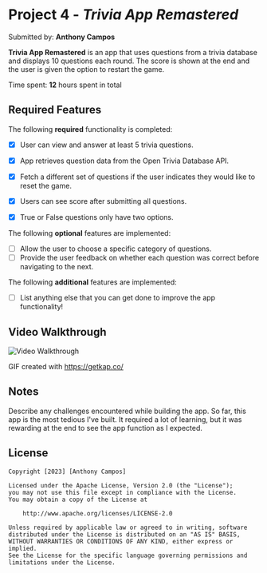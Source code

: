 # Project 4 - *Trivia App Remastered*

Submitted by: **Anthony Campos**

**Trivia App Remastered** is an app that uses questions from a trivia database and displays 10 questions each round. The score is shown at the end and the user is given the option to restart the game. 

Time spent: **12** hours spent in total

## Required Features

The following **required** functionality is completed:

- [X] User can view and answer at least 5 trivia questions.
- [X] App retrieves question data from the Open Trivia Database API.
- [X] Fetch a different set of questions if the user indicates they would like to reset the game.
- [X] Users can see score after submitting all questions.
- [X] True or False questions only have two options.


The following **optional** features are implemented:

  
- [ ] Allow the user to choose a specific category of questions.
- [ ] Provide the user feedback on whether each question was correct before navigating to the next.

The following **additional** features are implemented:

- [ ] List anything else that you can get done to improve the app functionality!

## Video Walkthrough

![Video Walkthrough](TriviaAppPt2.gif)

GIF created with https://getkap.co/

## Notes

Describe any challenges encountered while building the app.
So far, this app is the most tedious I've built. It required a lot of learning, but it was rewarding at the end to see the app function as I expected. 

## License

    Copyright [2023] [Anthony Campos]

    Licensed under the Apache License, Version 2.0 (the "License");
    you may not use this file except in compliance with the License.
    You may obtain a copy of the License at

        http://www.apache.org/licenses/LICENSE-2.0

    Unless required by applicable law or agreed to in writing, software
    distributed under the License is distributed on an "AS IS" BASIS,
    WITHOUT WARRANTIES OR CONDITIONS OF ANY KIND, either express or implied.
    See the License for the specific language governing permissions and
    limitations under the License.
